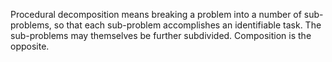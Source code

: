 Procedural decomposition means breaking a problem into a number of sub-problems, so that each sub-problem accomplishes an identifiable task. The sub-problems may themselves be further subdivided. Composition is the opposite.